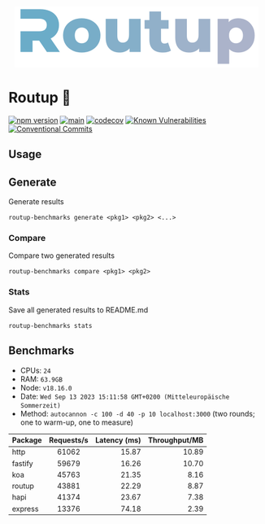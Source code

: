 <div align="center">

[![Routup banner](./.github/assets/banner.png)](https://routup.net)

</div>

# Routup 🧙‍

[![npm version](https://badge.fury.io/js/routup.svg)](https://badge.fury.io/js/routup)
[![main](https://github.com/Tada5hi/routup/actions/workflows/main.yml/badge.svg)](https://github.com/Tada5hi/routup/actions/workflows/main.yml)
[![codecov](https://codecov.io/gh/tada5hi/routup/branch/master/graph/badge.svg?token=CLIA667K6V)](https://codecov.io/gh/tada5hi/routup)
[![Known Vulnerabilities](https://snyk.io/test/github/Tada5hi/routup/badge.svg)](https://snyk.io/test/github/Tada5hi/routup)
[![Conventional Commits](https://img.shields.io/badge/Conventional%20Commits-1.0.0-%23FE5196?logo=conventionalcommits&logoColor=white)](https://conventionalcommits.org)

## Usage

## Generate

Generate results

```shell
routup-benchmarks generate <pkg1> <pkg2> <...>
```

### Compare

Compare two generated results

```shell
routup-benchmarks compare <pkg1> <pkg2>
```

### Stats

Save all generated results to README.md

```shell
routup-benchmarks stats
```

## Benchmarks 

* CPUs:  `24`
* RAM:  `63.9GB`
* Node: `v18.16.0`
* Date:  `Wed Sep 13 2023 15:11:58 GMT+0200 (Mitteleuropäische Sommerzeit) `
* Method: `autocannon -c 100 -d 40 -p 10 localhost:3000` (two rounds; one to warm-up, one to measure)

| Package | Requests/s | Latency (ms) | Throughput/MB |
| :------ | :--------: | -----------: | ------------: |
| http    |    61062   |        15.87 |         10.89 |
| fastify |    59679   |        16.26 |         10.70 |
| koa     |    45763   |        21.35 |          8.16 |
| routup  |    43881   |        22.29 |          8.87 |
| hapi    |    41374   |        23.67 |          7.38 |
| express |    13376   |        74.18 |          2.39 |
